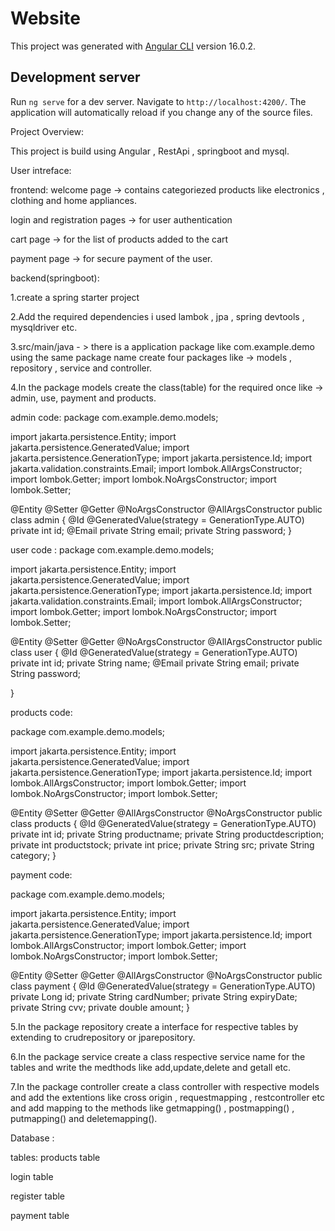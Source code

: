 # Website

This project was generated with [Angular CLI](https://github.com/angular/angular-cli) version 16.0.2.

## Development server

Run `ng serve` for a dev server. Navigate to `http://localhost:4200/`. The application will automatically reload if you change any of the source files.

Project Overview:

This project is build using Angular , RestApi , springboot  and mysql.


User intreface:

frontend:
welcome page -> contains categoriezed products like electronics , clothing  and home appliances.

login and registration pages -> for user authentication

cart page -> for the list of products added to the cart 

payment page -> for secure payment of the user.

backend(springboot):

1.create a spring starter project 

2.Add the required dependencies i used lambok , jpa , spring devtools , mysqldriver  etc.

3.src/main/java - > there is a application package like com.example.demo using the same package name create four packages like -> models , repository , service and 
   controller.

4.In the package models create the class(table) for the required once like -> admin, use, payment and products.

admin code:
package com.example.demo.models;

import jakarta.persistence.Entity;
import jakarta.persistence.GeneratedValue;
import jakarta.persistence.GenerationType;
import jakarta.persistence.Id;
import jakarta.validation.constraints.Email;
import lombok.AllArgsConstructor;
import lombok.Getter;
import lombok.NoArgsConstructor;
import lombok.Setter;

@Entity
@Setter
@Getter
@NoArgsConstructor
@AllArgsConstructor
public class admin {
	@Id
	@GeneratedValue(strategy = GenerationType.AUTO)
private int id;
	@Email
private String email;
private String password;
}


user code : 
package com.example.demo.models;

import jakarta.persistence.Entity;
import jakarta.persistence.GeneratedValue;
import jakarta.persistence.GenerationType;
import jakarta.persistence.Id;
import jakarta.validation.constraints.Email;
import lombok.AllArgsConstructor;
import lombok.Getter;
import lombok.NoArgsConstructor;
import lombok.Setter;

@Entity
@Setter
@Getter
@NoArgsConstructor
@AllArgsConstructor
public class user {
@Id
@GeneratedValue(strategy = GenerationType.AUTO)
	private int id;
private String name;
@Email
private String email;
private String password;

}

products code:

package com.example.demo.models;

import jakarta.persistence.Entity;
import jakarta.persistence.GeneratedValue;
import jakarta.persistence.GenerationType;
import jakarta.persistence.Id;
import lombok.AllArgsConstructor;
import lombok.Getter;
import lombok.NoArgsConstructor;
import lombok.Setter;

@Entity
@Setter
@Getter
@AllArgsConstructor
@NoArgsConstructor
public class products {
@Id
@GeneratedValue(strategy = GenerationType.AUTO)
	private int id;
private String productname;
private String productdescription;
private int productstock;
private int price;
private String src;
private String category;
}

payment code:

package com.example.demo.models;

import jakarta.persistence.Entity;
import jakarta.persistence.GeneratedValue;
import jakarta.persistence.GenerationType;
import jakarta.persistence.Id;
import lombok.AllArgsConstructor;
import lombok.Getter;
import lombok.NoArgsConstructor;
import lombok.Setter;

@Entity
@Setter
@Getter
@AllArgsConstructor
@NoArgsConstructor
public class payment {
	 @Id
	    @GeneratedValue(strategy = GenerationType.AUTO)
	    private Long id;
	    private String cardNumber;
	    private String expiryDate;
	    private String cvv;
	    private double amount;
}


5.In the package repository create a interface for respective tables by extending to crudrepository or jparepository.

6.In the package service create a class respective service name  for the tables and write the medthods like add,update,delete and getall etc.

7.In the package controller create a class controller with respective models and add the extentions like cross origin , requestmapping , restcontroller etc and add mapping to the methods like getmapping() , postmapping() , putmapping() and deletemapping().

Database :

tables:
products table

login table

register table

payment table 

